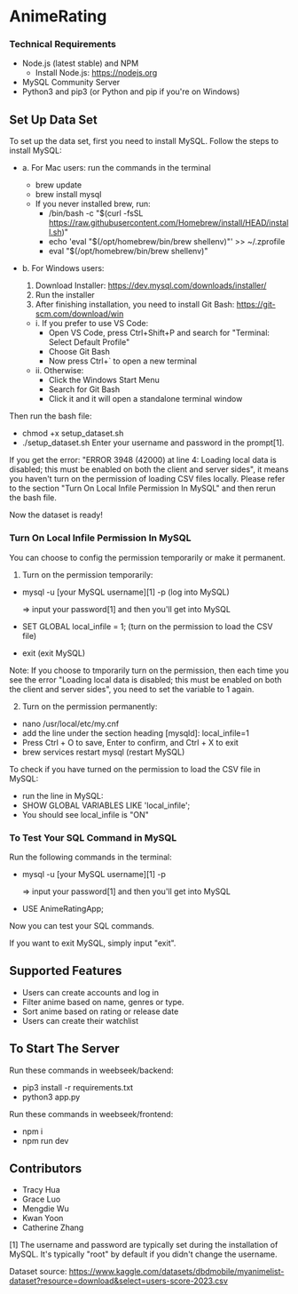 # AnimeRating
### Technical Requirements
- Node.js (latest stable) and NPM
  - Install Node.js: https://nodejs.org
- MySQL Community Server
- Python3 and pip3 (or Python and pip if you're on Windows)

## Set Up Data Set
To set up the data set, first you need to install MySQL. Follow the steps to install MySQL:
- a. For Mac users: run the commands in the terminal
  - brew update
  - brew install mysql
  - If you never installed brew, run:
    - /bin/bash -c "$(curl -fsSL https://raw.githubusercontent.com/Homebrew/install/HEAD/install.sh)"
    - echo 'eval "$(/opt/homebrew/bin/brew shellenv)"' >> ~/.zprofile
    - eval "$(/opt/homebrew/bin/brew shellenv)"

- b. For Windows users:
  1. Download Installer: https://dev.mysql.com/downloads/installer/
  2. Run the installer
  3. After finishing installation, you need to install Git Bash: https://git-scm.com/download/win
    - i. If you prefer to use VS Code:
      - Open VS Code, press Ctrl+Shift+P and search for "Terminal: Select Default Profile"
      - Choose Git Bash
      - Now press Ctrl+` to open a new terminal
    - ii. Otherwise:
      - Click the Windows Start Menu
      - Search for Git Bash
      - Click it and it will open a standalone terminal window

Then run the bash file:
- chmod +x setup_dataset.sh
- ./setup_dataset.sh
Enter your username and password in the prompt[1].

If you get the error:
"ERROR 3948 (42000) at line 4: Loading local data is disabled; this must be enabled on both the client and server sides", 
it means you haven't turn on the permission of loading CSV files locally. Please refer to the section "Turn On Local Infile Permission In MySQL" and then rerun the bash file.

Now the dataset is ready!

### Turn On Local Infile Permission In MySQL
You can choose to config the permission temporarily or make it permanent.
1. Turn on the permission temporarily:
- mysql -u [your MySQL username][1] -p   (log into MySQL)

  => input your password[1] and then you'll get into MySQL
- SET GLOBAL local_infile = 1;           (turn on the permission to load the CSV file)
- exit                                   (exit MySQL)

Note: If you choose to tmporarily turn on the permission, then each time you see the error "Loading local data is disabled; this must be enabled on both the client and server sides", you need to set the variable to 1 again.

2. Turn on the permission permanently:
- nano /usr/local/etc/my.cnf
- add the line under the section heading [mysqld]: local_infile=1
- Press Ctrl + O to save, Enter to confirm, and Ctrl + X to exit
- brew services restart mysql            (restart MySQL)

To check if you have turned on the permission to load the CSV file in MySQL:
- run the line in MySQL: 
- SHOW GLOBAL VARIABLES LIKE 'local_infile';
- You should see local_infile is "ON"

### To Test Your SQL Command in MySQL
Run the following commands in the terminal:
- mysql -u [your MySQL username][1] -p

  => input your password[1] and then you'll get into MySQL
- USE AnimeRatingApp;

Now you can test your SQL commands.

If you want to exit MySQL, simply input "exit".

## Supported Features
- Users can create accounts and log in
- Filter anime based on name, genres or type.
- Sort anime based on rating or release date
- Users can create their watchlist

## To Start The Server
Run these commands in weebseek/backend:
- pip3 install -r requirements.txt
- python3 app.py

Run these commands in weebseek/frontend:
- npm i
- npm run dev

## Contributors
- Tracy Hua
- Grace Luo
- Mengdie Wu
- Kwan Yoon
- Catherine Zhang

[1] The username and password are typically set during the installation of MySQL. It's typically "root" by default if you didn't change the username.

Dataset source: https://www.kaggle.com/datasets/dbdmobile/myanimelist-dataset?resource=download&select=users-score-2023.csv
